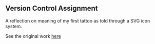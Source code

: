Version Control Assignment
---------------------

A reflection on meaning of my first tattoo as told through a SVG icon system.

See the original work [here](https://i6.cims.nyu.edu/~mb5511/380/SVG/index.html/)

